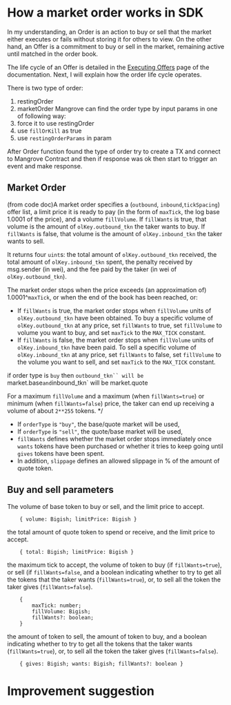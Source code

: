 # How a market order works in SDK 
In my understanding, an Order is an action to buy or sell that the market either executes or fails without storing it for others to view. On the other hand, an Offer is a commitment to buy or sell in the market, remaining active until matched in the order book. 

The life cycle of an Offer is detailed in the [Executing Offers](https://docs.mangrove.exchange/developers/contracts/technical-references/taking-and-making-offers/reactive-offer/executing-offers/) page of the documentation. Next, I will explain how the order life cycle operates.

There is two type of order:
1. restingOrder
2. marketOrder
Mangrove can find the order type by input params in one of following way:
1. force it to use restingOrder 
2. use `fillOrKill` as true
3. use `restingOrderParams` in param

After Order function found the type of order try to create a TX and connect to Mangrove Contract and then if response was ok then start to trigger an event and make response.



## Market Order

(from code doc)A market order specifies a (`outbound`, `inbound`,`tickSpacing`) offer list, a limit price it is ready to pay (in the form of `maxTick`, the log base 1.0001 of the price), and a volume `fillVolume`. If `fillWants` is true, that volume is the amount of `olKey.outbound_tkn` the taker wants to buy. If `fillWants` is false, that volume is the amount of `olKey.inbound_tkn` the taker wants to sell.
  
It returns four `uint`s: the total amount of `olKey.outbound_tkn` received, the total amount of `olKey.inbound_tkn` spent, the penalty received by msg.sender (in wei), and the fee paid by the taker (in wei of `olKey.outbound_tkn`).


The market order stops when the price exceeds (an approximation of) 1.0001^`maxTick`, or when the end of the book has been reached, or:

- If `fillWants` is true, the market order stops when `fillVolume` units of `olKey.outbound_tkn` have been obtained. To buy a specific volume of `olKey.outbound_tkn` at any price, set `fillWants` to true, set `fillVolume` to volume you want to buy, and set `maxTick` to the `MAX_TICK` constant.
- If `fillWants` is false, the market order stops when `fillVolume` units of `olKey.inbound_tkn` have been paid. To sell a specific volume of `olKey.inbound_tkn` at any price, set `fillWants` to false, set `fillVolume` to the volume you want to sell, and set `maxTick` to the `MAX_TICK` constant.

if order type is `buy` then `outbound_tkn`` will be `market.base` and `inbound_tkn` will be market.quote

For a maximum `fillVolume` and a maximum (when `fillWants=true`) or minimum (when `fillWants=false`) price, the taker can end up receiving a volume of about `2**255` tokens. */

- If `orderType` is `"buy"`, the base/quote market will be used,
- If `orderType` is `"sell"`, the quote/base market will be used,
- `fillWants` defines whether the market order stops immediately once `wants` tokens have been purchased or whether it tries to keep going until `gives` tokens have been spent.
- In addition, `slippage` defines an allowed slippage in % of the amount of quote token.

## Buy and sell parameters
The volume of base token to buy or sell, and the limit price to accept.
```
    { volume: Bigish; limitPrice: Bigish }
```

the total amount of quote token to spend or receive, and the limit price to accept.
```
    { total: Bigish; limitPrice: Bigish }
```

the maximum tick to accept, the volume of token to buy (if `fillWants=true`), or sell (if `fillWants=false`, and a boolean indicating whether to try to get all the tokens that the taker wants (`fillWants=true`), or, to sell all the token the taker gives (`fillWants=false`).
```
    {
        maxTick: number;
        fillVolume: Bigish;
        fillWants?: boolean;
    }
```

the amount of token to sell, the amount of token to buy, and a boolean indicating whether to try to get all the tokens that the taker wants (`fillWants=true`), or, to sell all the token the taker gives (`fillWants=false`).
```
    { gives: Bigish; wants: Bigish; fillWants?: boolean }
```

# Improvement suggestion 